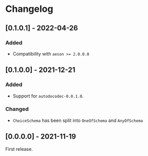 # Changelog

## [0.1.0.1] - 2022-04-26

### Added

* Compatibility with `aeson >= 2.0.0.0`

## [0.1.0.0] - 2021-12-21

### Added

* Support for `autodocodec-0.0.1.0`.

### Changed

* `ChoiceSchema` has been split into `OneOfSchema` and `AnyOfSchema`

## [0.0.0.0] - 2021-11-19

First release.
